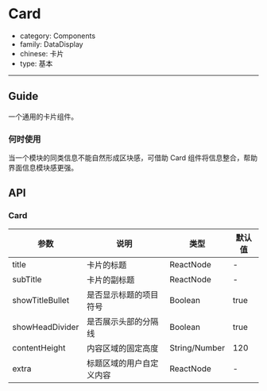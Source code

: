 # Card

-   category: Components
-   family: DataDisplay
-   chinese: 卡片
-   type: 基本

---

## Guide

一个通用的卡片组件。

### 何时使用

当一个模块的同类信息不能自然形成区块感，可借助 Card 组件将信息整合，帮助界面信息模块感更强。

## API

### Card

| 参数              | 说明           | 类型            | 默认值  |
| --------------- | ------------ | ------------- | ---- |
| title           | 卡片的标题        | ReactNode     | -    |
| subTitle        | 卡片的副标题       | ReactNode     | -    |
| showTitleBullet | 是否显示标题的项目符号  | Boolean       | true |
| showHeadDivider | 是否展示头部的分隔线   | Boolean       | true |
| contentHeight   | 内容区域的固定高度    | String/Number | 120  |
| extra           | 标题区域的用户自定义内容 | ReactNode     | -    |
